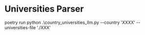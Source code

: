 # Universities Parser

poetry run python .\country_universities_llm.py --country 'XXXX' --universities-file './XXX'
